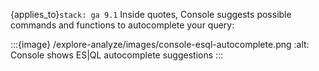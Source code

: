 {applies_to}`stack: ga 9.1` Inside quotes, Console suggests possible commands and functions to autocomplete your query:

:::{image} /explore-analyze/images/console-esql-autocomplete.png
:alt: Console shows ES|QL autocomplete suggestions 
:::
